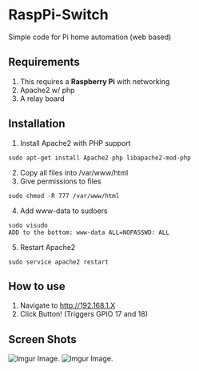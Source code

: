 # RaspPi-Switch
Simple code for Pi home automation (web based)

Requirements
------------

1. This requires a <b>Raspberry Pi</b> with networking
1. Apache2 w/ php
1. A relay board

Installation
------------

1. Install Apache2 with PHP support
```
sudo apt-get install Apache2 php libapache2-mod-php
```
2. Copy all files into /var/www/html
3. Give permissions to files
```
sudo chmod -R 777 /var/www/html
```
4. Add www-data to sudoers
```
sudo visudo
ADD to the bottom: www-data ALL=NOPASSWD: ALL
```
5. Restart Apache2
```
sudo service apache2 restart
```

How to use
----------

1. Navigate to http://192.168.1.X
1. Click Button! (Triggers GPIO 17 and 18)


Screen Shots
------------

![Imgur Image.](https://i.imgur.com/GmDXWOI.png)
![Imgur Image.](https://i.imgur.com/bcKwbgJ.png)
